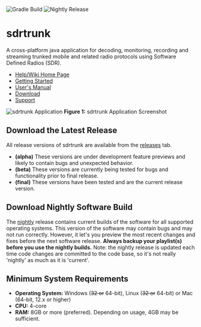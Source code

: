 ![Gradle Build](https://github.com/dsheirer/sdrtrunk/actions/workflows/gradle.yml/badge.svg)
![Nightly Release](https://github.com/dsheirer/sdrtrunk/actions/workflows/nightly.yml/badge.svg)

# sdrtrunk
A cross-platform java application for decoding, monitoring, recording and streaming trunked mobile and related radio protocols using Software Defined Radios (SDR).

* [Help/Wiki Home Page](https://github.com/DSheirer/sdrtrunk/wiki)
* [Getting Started](https://github.com/DSheirer/sdrtrunk/wiki/Getting-Started)
* [User's Manual](https://github.com/DSheirer/sdrtrunk/wiki/User-Manual)
* [Download](https://github.com/DSheirer/sdrtrunk/releases)
* [Support](https://github.com/DSheirer/sdrtrunk/wiki/Support)

![sdrtrunk Application](https://github.com/DSheirer/sdrtrunk/wiki/images/sdrtrunk.png)
**Figure 1:** sdrtrunk Application Screenshot

## Download the Latest Release
All release versions of sdrtrunk are available from the [releases](https://github.com/DSheirer/sdrtrunk/releases) tab.

* **(alpha)** These versions are under development feature previews and likely to contain bugs and unexpected behavior.
* **(beta)** These versions are currently being tested for bugs and functionality prior to final release.
* **(final)** These versions have been tested and are the current release version.

## Download Nightly Software Build
The [nightly](https://github.com/DSheirer/sdrtrunk/releases/tag/nightly) release contains current builds of the software 
for all supported operating systems.  This version of the software may contain bugs and may not run correctly.  However, 
it let's you preview the most recent changes and fixes before the next software release.  **Always backup your 
playlist(s) before you use the nightly builds.**  Note: the nightly release is updated each time code changes are 
committed to the code base, so it's not really 'nightly' as much as it is 'current'.

## Minimum System Requirements
* **Operating System:** Windows (~~32 or~~ 64-bit), Linux (~~32 or~~ 64-bit) or Mac (64-bit, 12.x or higher)
* **CPU:** 4-core
* **RAM:** 8GB or more (preferred).  Depending on usage, 4GB may be sufficient.
